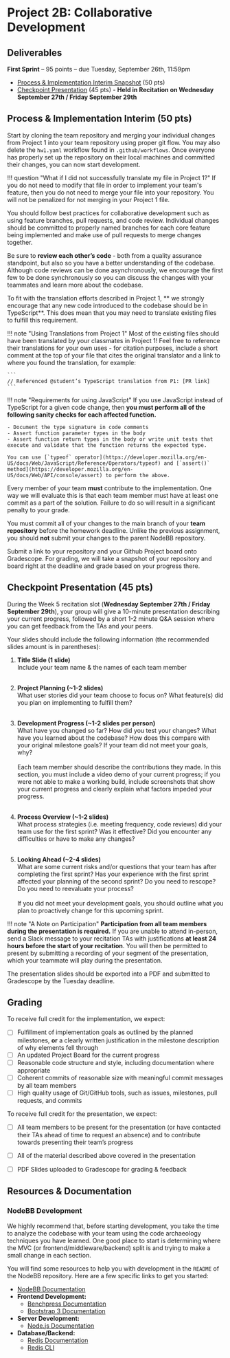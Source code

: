 # Project 2B: Collaborative Development

## Deliverables

**First Sprint** – 95 points – due Tuesday, September 26th, 11:59pm

- [Process & Implementation Interim Snapshot](#process--implementation-interim-50-pts) (50 pts)
- [Checkpoint Presentation](#checkpoint-presentation-50-pts) (45 pts) - **Held in Recitation on Wednesday September 27th / Friday September 29th**


## Process & Implementation Interim (50 pts)

Start by cloning the team repository and merging your individual changes from Project 1 into your team repository using proper git flow. You may also delete the `hw1.yaml` workflow found in `.github/workflows`. Once everyone has properly set up the repository on their local machines and committed their changes, you can now start development.

!!! question "What if I did not successfully translate my file in Project 1?"
    If you do not need to modify that file in order to implement your team's feature, then you do not need to merge your file into your repository. You will not be penalized for not merging in your Project 1 file.

You should follow best practices for collaborative development such as using feature branches, pull requests, and code review. Individual changes should be committed to properly named branches for each core feature being implemented and make use of pull requests to merge changes together. 

Be sure to **review each other’s code** - both from a quality assurance standpoint, but also so you have a better understanding of the codebase. Although code reviews can be done asynchronously, we encourage the first few to be done synchronously so you can discuss the changes with your teammates and learn more about the codebase.

To fit with the translation efforts described in Project 1, ** we strongly encourage that any new code introduced to the codebase should be in TypeScript**. This does mean that you may need to translate existing files to fulfill this requirement.

!!! note "Using Translations from Project 1"
    Most of the existing files should have been translated by your classmates in Project 1! Feel free to reference their translations for your own uses - for citation purposes, include a short comment at the top of your file that cites the original translator and a link to where you found the translation, for example:

    ```
    // Referenced @student’s TypeScript translation from P1: [PR link]
    ```

!!! note "Requirements for using JavaScript"
    If you use JavaScript instead of TypeScript for a given code change, then **you must perform all of the following sanity checks for each affected function.**
    
    - Document the type signature in code comments
    - Assert function parameter types in the body
    - Assert function return types in the body or write unit tests that execute and validate that the function returns the expected type.
    
    You can use [`typeof` operator](https://developer.mozilla.org/en-US/docs/Web/JavaScript/Reference/Operators/typeof) and [`assert()` method](https://developer.mozilla.org/en-US/docs/Web/API/console/assert) to perform the above.

Every member of your team **must** contribute to the implementation. One way we will evaluate this is that each team member must have at least one commit as a part of the solution. Failure to do so will result in a significant penalty to your grade.

You must commit all of your changes to the main branch of your **team repository** before the homework deadline. Unlike the previous assignment, you should **not** submit your changes to the parent NodeBB repository.

Submit a link to your repository and your Github Project board onto Gradescope. For grading, we will take a snapshot of your repository and board right at the deadline and grade based on your progress there.


## Checkpoint Presentation (45 pts)

During the Week 5 recitation slot (**Wednesday September 27th / Friday September 29th**), your group will give a 10-minute presentation describing your current progress, followed by a short 1-2 minute Q&A session where you can get feedback from the TAs and your peers.

Your slides should include the following information (the recommended slides amount is in parentheses):

1. **Title Slide (1 slide)** <br/>
Include your team name & the names of each team member<br/><br/>

2. **Project Planning (~1-2 slides)** <br/>
What user stories did your team choose to focus on? What feature(s) did you plan on implementing to fulfill them?<br/><br/>

3. **Development Progress (~1-2 slides per person)** <br/>
What have you changed so far? How did you test your changes? What have you learned about the codebase? How does this compare with your original milestone goals? If your team did not meet your goals, why? <br/><br/>
Each team member should describe the contributions they made. In this section, you must include a video demo of your current progress; if you were not able to make a working build, include screenshots that show your current progress and clearly explain what factors impeded your progress.<br/><br/>

4. **Process Overview (~1-2 slides)** <br/>
What process strategies (i.e. meeting frequency, code reviews) did your team use for the first sprint? Was it effective? Did you encounter any difficulties or have to make any changes?<br/><br/>

5. **Looking Ahead (~2-4 slides)** <br/>
What are some current risks and/or questions that your team has after completing the first sprint? Has your experience with the first sprint affected your planning of the second sprint? Do you need to rescope? Do you need to reevaluate your process?<br/><br/>
If you did not meet your development goals, you should outline what you plan to proactively change for this upcoming sprint.<br/>

!!! note "A Note on Participation"
    **Participation from all team members during the presentation is required.** If you are unable to attend in-person, send a Slack message to your recitation TAs with justifications **at least 24 hours before the start of your recitation**. You will then be permitted to present by submitting a recording of your segment of the presentation, which your teammate will play during the presentation.

The presentation slides should be exported into a PDF and submitted to Gradescope by the Tuesday deadline.


## Grading

To receive full credit for the implementation, we expect:

- [ ] Fulfillment of implementation goals as outlined by the planned milestones, **or** a clearly written justification in the milestone description of why elements fell through
- [ ] An updated Project Board for the current progress
- [ ] Reasonable code structure and style, including documentation where appropriate
- [ ] Coherent commits of reasonable size with meaningful commit messages by all team members
- [ ] High quality usage of Git/GitHub tools, such as issues, milestones, pull requests, and commits

To receive full credit for the presentation, we expect:

- [ ] All team members to be present for the presentation (or have contacted their TAs ahead of time to request an absence) and to contribute towards presenting their team’s progress
- [ ] All of the material described above covered in the presentation
- [ ] PDF Slides uploaded to Gradescope for grading & feedback


## Resources & Documentation

### NodeBB Development

We highly recommend that, before starting development, you take the time to analyze the codebase with your team using the code archaeology techniques you have learned. One good place to start is determining where the MVC (or frontend/middleware/backend) split is and trying to make a small change in each section.

You will find some resources to help you with development in the `README` of the NodeBB repository. Here are a few specific links to get you started:

* [NodeBB Documentation](http://docs.nodebb.org)
* **Frontend Development:**
    * [Benchpress Documentation](https://github.com/benchpressjs/benchpressjs)
    * [Bootstrap 3 Documentation ](http://getbootstrap.com/)
* **Server Development:**
    * [Node.js Documentation](https://nodejs.org/en/docs/)
* **Database/Backend:**
    * [Redis Documentation](https://redis.io/docs/)
    * [Redis CLI](https://redis.io/docs/manual/cli/)
